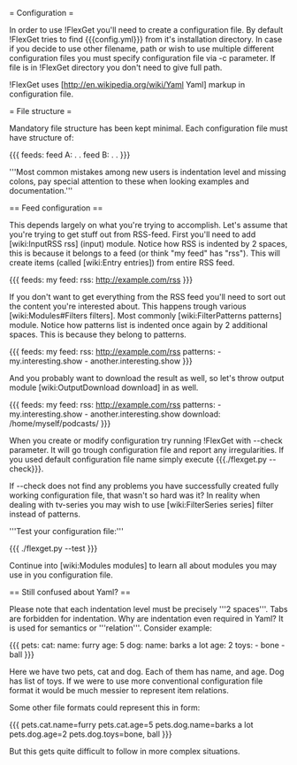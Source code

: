 = Configuration =

In order to use !FlexGet you'll need to create a configuration file. By default !FlexGet tries to find {{{config.yml}}} from it's installation directory. In case if you decide to use other filename, path or wish to use multiple different configuration files you must specify configuration file via -c parameter. If file is in !FlexGet directory you don't need to give full path.

!FlexGet uses [http://en.wikipedia.org/wiki/Yaml Yaml] markup in configuration file. 

= File structure =

Mandatory file structure has been kept minimal. Each configuration file must have structure of:

{{{
feeds:
  feed A:
    <feed configuration here>
    .
    .
  feed B:
    <feed configuration here>
    .
    .
}}}

'''Most common mistakes among new users is indentation level and missing colons, pay special attention to these when looking examples and documentation.'''

== Feed configuration ==

This depends largely on what you're trying to accomplish. Let's assume that you're trying to get stuff out from RSS-feed. First you'll need to add [wiki:InputRSS rss] (input) module. Notice how RSS is indented by 2 spaces, this is because it belongs to a feed (or think "my feed" has "rss"). This will create items (called [wiki:Entry entries]) from entire RSS feed.

{{{
feeds:
  my feed:
    rss: http://example.com/rss
}}}

If you don't want to get everything from the RSS feed you'll need to sort out the content you're interested about. This happens trough various [wiki:Modules#Filters filters]. Most commonly [wiki:FilterPatterns patterns] module. Notice how patterns list is indented once again by 2 additional spaces. This is because they belong to patterns.

{{{
feeds:
  my feed:
    rss: http://example.com/rss
    patterns:
      - my.interesting.show
      - another.interesting.show
}}}

And you probably want to download the result as well, so let's throw output module [wiki:OutputDownload download] in as well.

{{{
feeds:
  my feed:
    rss: http://example.com/rss
    patterns:
      - my.interesting.show
      - another.interesting.show
    download: /home/myself/podcasts/
}}}

When you create or modify configuration try running !FlexGet with --check parameter. It will go trough configuration file and report any irregularities. If you used default configuration file name simply execute {{{./flexget.py --check}}}.

If --check does not find any problems you have successfully created fully working configuration file, that wasn't so hard was it? In reality when dealing with tv-series you may wish to use [wiki:FilterSeries series] filter instead of patterns.

'''Test your configuration file:'''

{{{
./flexget.py --test
}}}

Continue into [wiki:Modules modules] to learn all about modules you may use in you configuration file.


== Still confused about Yaml? ==

Please note that each indentation level must be precisely '''2 spaces'''. Tabs are forbidden for indentation. Why are indentation even required in Yaml? It is used for semantics or '''relation'''. Consider example:

{{{
pets:
  cat:
    name: furry
    age: 5
  dog:
    name: barks a lot
    age: 2
    toys:
      - bone
      - ball
}}}

Here we have two pets, cat and dog. Each of them has name, and age. Dog has list of toys. If we were to use more conventional configuration file format it would be much messier to represent item relations.

Some other file formats could represent this in form:

{{{
pets.cat.name=furry
pets.cat.age=5
pets.dog.name=barks a lot
pets.dog.age=2
pets.dog.toys=bone, ball
}}}

But this gets quite difficult to follow in more complex situations.